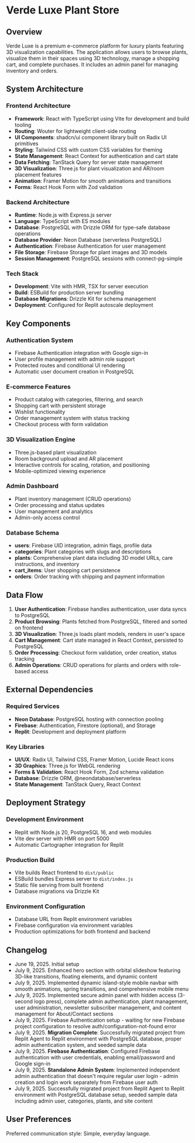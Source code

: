 # Verde Luxe Plant Store

## Overview

Verde Luxe is a premium e-commerce platform for luxury plants featuring 3D visualization capabilities. The application allows users to browse plants, visualize them in their spaces using 3D technology, manage a shopping cart, and complete purchases. It includes an admin panel for managing inventory and orders.

## System Architecture

### Frontend Architecture
- **Framework**: React with TypeScript using Vite for development and build tooling
- **Routing**: Wouter for lightweight client-side routing
- **UI Components**: shadcn/ui component library built on Radix UI primitives
- **Styling**: Tailwind CSS with custom CSS variables for theming
- **State Management**: React Context for authentication and cart state
- **Data Fetching**: TanStack Query for server state management
- **3D Visualization**: Three.js for plant visualization and AR/room placement features
- **Animation**: Framer Motion for smooth animations and transitions
- **Forms**: React Hook Form with Zod validation

### Backend Architecture
- **Runtime**: Node.js with Express.js server
- **Language**: TypeScript with ES modules
- **Database**: PostgreSQL with Drizzle ORM for type-safe database operations
- **Database Provider**: Neon Database (serverless PostgreSQL)
- **Authentication**: Firebase Authentication for user management
- **File Storage**: Firebase Storage for plant images and 3D models
- **Session Management**: PostgreSQL sessions with connect-pg-simple

### Tech Stack
- **Development**: Vite with HMR, TSX for server execution
- **Build**: ESBuild for production server bundling
- **Database Migrations**: Drizzle Kit for schema management
- **Deployment**: Configured for Replit autoscale deployment

## Key Components

### Authentication System
- Firebase Authentication integration with Google sign-in
- User profile management with admin role support
- Protected routes and conditional UI rendering
- Automatic user document creation in PostgreSQL

### E-commerce Features
- Product catalog with categories, filtering, and search
- Shopping cart with persistent storage
- Wishlist functionality
- Order management system with status tracking
- Checkout process with form validation

### 3D Visualization Engine
- Three.js-based plant visualization
- Room background upload and AR placement
- Interactive controls for scaling, rotation, and positioning
- Mobile-optimized viewing experience

### Admin Dashboard
- Plant inventory management (CRUD operations)
- Order processing and status updates
- User management and analytics
- Admin-only access control

### Database Schema
- **users**: Firebase UID integration, admin flags, profile data
- **categories**: Plant categories with slugs and descriptions
- **plants**: Comprehensive plant data including 3D model URLs, care instructions, and inventory
- **cart_items**: User shopping cart persistence
- **orders**: Order tracking with shipping and payment information

## Data Flow

1. **User Authentication**: Firebase handles authentication, user data syncs to PostgreSQL
2. **Product Browsing**: Plants fetched from PostgreSQL, filtered and sorted on frontend
3. **3D Visualization**: Three.js loads plant models, renders in user's space
4. **Cart Management**: Cart state managed in React Context, persisted to PostgreSQL
5. **Order Processing**: Checkout form validation, order creation, status tracking
6. **Admin Operations**: CRUD operations for plants and orders with role-based access

## External Dependencies

### Required Services
- **Neon Database**: PostgreSQL hosting with connection pooling
- **Firebase**: Authentication, Firestore (optional), and Storage
- **Replit**: Development and deployment platform

### Key Libraries
- **UI/UX**: Radix UI, Tailwind CSS, Framer Motion, Lucide React icons
- **3D Graphics**: Three.js for WebGL rendering
- **Forms & Validation**: React Hook Form, Zod schema validation
- **Database**: Drizzle ORM, @neondatabase/serverless
- **State Management**: TanStack Query, React Context

## Deployment Strategy

### Development Environment
- Replit with Node.js 20, PostgreSQL 16, and web modules
- Vite dev server with HMR on port 5000
- Automatic Cartographer integration for Replit

### Production Build
- Vite builds React frontend to `dist/public`
- ESBuild bundles Express server to `dist/index.js`
- Static file serving from built frontend
- Database migrations via Drizzle Kit

### Environment Configuration
- Database URL from Replit environment variables
- Firebase configuration via environment variables
- Production optimizations for both frontend and backend

## Changelog
- June 19, 2025. Initial setup
- July 9, 2025. Enhanced hero section with orbital slideshow featuring 3D-like transitions, floating elements, and dynamic content
- July 9, 2025. Implemented dynamic island-style mobile navbar with smooth animations, spring transitions, and comprehensive mobile menu
- July 9, 2025. Implemented secure admin panel with hidden access (3-second logo press), complete admin authentication, plant management, user administration, newsletter subscriber management, and content management for About/Contact sections
- July 9, 2025. Firebase Authentication setup - waiting for new Firebase project configuration to resolve auth/configuration-not-found error
- July 9, 2025. **Migration Complete**: Successfully migrated project from Replit Agent to Replit environment with PostgreSQL database, proper admin authentication system, and seeded sample data
- July 9, 2025. **Firebase Authentication**: Configured Firebase authentication with user credentials, enabling email/password and Google sign-in
- July 9, 2025. **Standalone Admin System**: Implemented independent admin authentication that doesn't require regular user login - admin creation and login work separately from Firebase user auth
- July 9, 2025. Successfully migrated project from Replit Agent to Replit environment with PostgreSQL database setup, seeded sample data including admin user, categories, plants, and site content

## User Preferences

Preferred communication style: Simple, everyday language.